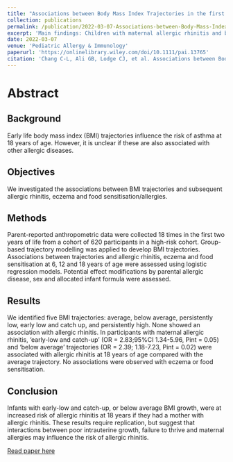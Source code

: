 ```yaml
---
title: "Associations between Body Mass Index Trajectories in the first two years of life and Allergic Rhinitis, Eczema and Food Allergy outcomes up to early adulthood"
collection: publications
permalink: /publication/2022-03-07-Associations-between-Body-Mass-Index-Trajectories-in-the-first-two-years-of-life-and-Allergic-Rhinitis-Eczema-and-Food-Allergy-outcomes-up-to-early-adulthood
excerpt: 'Main findings: Children with maternal allergic rhinitis and belonging to the ‘early-low and catch-up’ or ‘below average’ body mass index trajectory in the first 2 years of life require close monitoring as they are at higher risk of developing allergic rhinitis at 18 years of age.'
date: 2022-03-07
venue: 'Pediatric Allergy & Immunology'
paperurl: 'https://onlinelibrary.wiley.com/doi/10.1111/pai.13765'
citation: 'Chang C-L, Ali GB, Lodge CJ, et al. Associations between Body Mass Index Trajectories in the first two years of life and Allergic Rhinitis, Eczema and Food Allergy outcomes up to early adulthood. Pediatr Allergy Immunol. 2022;33:e13765. doi:10.1111/pai.1376.'
---
```

# Abstract
## Background
Early life body mass index (BMI) trajectories influence the risk of asthma at 18 years of age. However, it is unclear if these are also associated with other allergic diseases.

## Objectives
We investigated the associations between BMI trajectories and subsequent allergic rhinitis, eczema and food sensitisation/allergies.

## Methods
Parent-reported anthropometric data were collected 18 times in the first two years of life from a cohort of 620 participants in a high-risk cohort. Group-based trajectory modelling was applied to develop BMI trajectories. Associations between trajectories and allergic rhinitis, eczema and food sensitisation at 6, 12 and 18 years of age were assessed using logistic regression models. Potential effect modifications by parental allergic disease, sex and allocated infant formula were assessed.

## Results
We identified five BMI trajectories: average, below average, persistently low, early low and catch up, and persistently high. None showed an association with allergic rhinitis. In participants with maternal allergic rhinitis, ‘early-low and catch-up’ (OR = 2.83;95%CI 1.34-5.96, Pint = 0.05) and ‘below average’ trajectories (OR = 2.39; 1.18-7.23, Pint = 0.02) were associated with allergic rhinitis at 18 years of age compared with the average trajectory. No associations were observed with eczema or food sensitisation.

## Conclusion
Infants with early-low and catch-up, or below average BMI growth, were at increased risk of allergic rhinitis at 18 years if they had a mother with allergic rhinitis. These results require replication, but suggest that interactions between poor intrauterine growth, failure to thrive and maternal allergies may influence the risk of allergic rhinitis.

[Read paper here](https://onlinelibrary.wiley.com/doi/10.1111/pai.13765)




